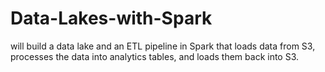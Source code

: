# Data-Lakes-with-Spark
will build a data lake and an ETL pipeline in Spark that loads data from S3, processes the data into analytics tables, and loads them back into S3. 
